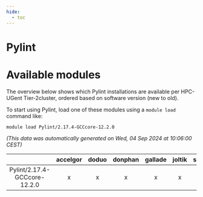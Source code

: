 ```yaml
---
hide:
  - toc
---
```


Pylint
======

# Available modules


The overview below shows which Pylint installations are available per HPC-UGent Tier-2cluster, ordered based on software version (new to old).

To start using Pylint, load one of these modules using a `module load` command like:

```shell
module load Pylint/2.17.4-GCCcore-12.2.0
```

*(This data was automatically generated on Wed, 04 Sep 2024 at 10:06:00 CEST)*  

| |accelgor|doduo|donphan|gallade|joltik|shinx|skitty|
| :---: | :---: | :---: | :---: | :---: | :---: | :---: | :---: |
|Pylint/2.17.4-GCCcore-12.2.0|x|x|x|x|x|x|x|
